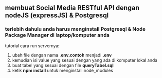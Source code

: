 ## membuat Social Media RESTful API dengan nodeJS (expressJS) & Postgresql

### terlebih dahulu anda harus menginstall Postgresql & Node Package Manager di laptop/komputer anda

tutorial cara run servernya:

1. ubah file dengan nama **.env.contoh** menjadi **.env** 
2. kemudian isi value yang sesuai dengan yang ada di komputer lokal anda
3. buat tabel yang sesuai dengan file **queryTabel.sql**
4. ketik **npm install** untuk menginstall node_modules